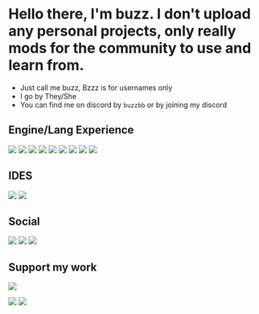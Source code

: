 # Hello there, I'm buzz. I don't upload any personal projects, only really mods for the community to use and learn from.

* Just call me buzz, Bzzz is for usernames only
* I go by They/She
* You can find me on discord by `buzzbb` or by joining my discord

## Engine/Lang Experience
[![](https://img.shields.io/badge/.NET-5C2D91?style=for-the-badge&logo=.net&logoColor=white)](https://github.com/BzzzThe18th)
[![](https://img.shields.io/badge/C%2B%2B-00599C?style=for-the-badge&logo=c%2B%2B&logoColor=white)](https://github.com/BzzzThe18th)
[![](https://img.shields.io/badge/Unity-100000?style=for-the-badge&logo=unity&logoColor=white)](https://github.com/BzzzThe18th)
[![](https://img.shields.io/badge/Python-3776AB?style=for-the-badge&logo=python&logoColor=white)](https://github.com/BzzzThe18th)
[![](https://img.shields.io/badge/JavaScript-F7DF1E?style=for-the-badge&logo=javascript&logoColor=white)](https://github.com/BzzzThe18th)
[![](https://img.shields.io/badge/Java-ED8B00?style=for-the-badge&logo=openjdk&logoColor=white)](https://github.com/BzzzThe18th)
[![](https://img.shields.io/badge/Lua-2C2D72?style=for-the-badge&logo=lua&logoColor=black)](https://github.com/BzzzThe18th)
[![](https://img.shields.io/badge/Markdown-000000?style=for-the-badge&logo=markdown&logoColor=white)](https://github.com/BzzzThe18th)
[![](https://img.shields.io/badge/Node.js-43853D?style=for-the-badge&logo=node.js&logoColor=white)](https://github.com/BzzzThe18th)

## IDES
[![](https://img.shields.io/badge/Visual_Studio-5C2D91?style=for-the-badge&logo=visual%20studio&logoColor=white)](https://github.com/BzzzThe18th)
[![](https://img.shields.io/badge/Visual_Studio_Code-0078D4?style=for-the-badge&logo=visual%20studio%20code&logoColor=white)](https://github.com/BzzzThe18th)

## Social
[![](https://img.shields.io/badge/Discord-7289DA?style=for-the-badge&logo=discord&logoColor=white)](https://discord.com/mVZDatdExM)
[![](https://img.shields.io/badge/YouTube-FF0000?style=for-the-badge&logo=youtube&logoColor=white)](https://youtube.com/@BzzzThe18th)
[![](https://img.shields.io/badge/Twitch-9146FF?style=for-the-badge&logo=twitch&logoColor=white)](https://twitch.com/BzzzThe18th)

## Support my work
[![](https://img.shields.io/badge/Patreon-F96854?style=for-the-badge&logo=patreon&logoColor=white)](https://patreon.com/BzzzThe18th)

[![](https://github-readme-stats.vercel.app/api?username=BzzzThe18th&show_icons=true&card_width=1000&theme=dark#gh-dark-mode-only)]()
[![](https://github-readme-stats.vercel.app/api?username=BzzzThe18th&show_icons=true&card_width=1000&theme=default#gh-light-mode-only)]()

